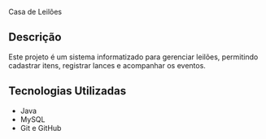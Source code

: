  Casa de Leilões

## Descrição
Este projeto é um sistema informatizado para gerenciar leilões, permitindo cadastrar itens, registrar lances e acompanhar os eventos.

## Tecnologias Utilizadas
- Java
- MySQL
- Git e GitHub
